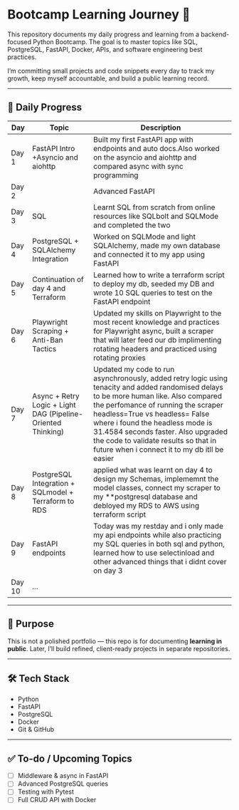 # Bootcamp Learning Journey 🚀

This repository documents my daily progress and learning from a backend-focused Python Bootcamp. The goal is to master topics like SQL, PostgreSQL, FastAPI, Docker, APIs, and software engineering best practices.

I’m committing small projects and code snippets every day to track my growth, keep myself accountable, and build a public learning record.

---

## 📅 Daily Progress

| Day | Topic | Description |
|-----|-------|-------------|
| Day 1 | FastAPI Intro +Asyncio and aiohttp| Built my first FastAPI app with endpoints and auto docs.Also worked on the asyncio and aiohttp and compared async with sync programming |
| Day 2 | | Advanced FastAPI | Worked on dependencies, Background tasks, pydantic models and Validation, Response model and type hinting 
| Day 3 |SQL| Learnt SQL from scratch from online resources like SQLbolt and SQLMode and completed the two  |
| Day 4 | PostgreSQL + SQLAlchemy Integration|Worked on SQLMode and light SQLAlchemy, made my own database and connected it to my app using FastAPI |
| Day 5 | Continuation of day 4 and Terraform| Learned how to write a terraform script to deploy my db, seeded my DB and wrote 10 SQL queries to test on the FastAPI endpoint
| Day 6 |Playwright Scraping + Anti-Ban Tactics| Updated my skills on Playwright to the most recent knowledge and practices for Playwright async, built a scraper that will later feed our db implimenting rotating headers and practiced using rotating proxies|
|Day 7 |Async + Retry Logic + Light DAG (Pipeline-Oriented Thinking)| Updated my code to run asynchronously, added retry logic using tenacity and added randomised delays to be more human like. Also compared the perfomance of running the scraper headless=True vs headless= False where i found the headless mode is 31.4584 seconds faster. Also upgraded the code to validate results so that in future when i connect it to my db itll be easier|
| Day 8 |PostgreSQL Integration + SQLmodel + Terraform to RDS | applied what was learnt on day 4 to design my Schemas, implememnt the model classes, connect my scraper to my **postgresql database and debloyed my RDS to AWS using terraform script |
|Day 9|FastAPI endpoints|Today was my restday and i only made my api endpoints while also practicing my SQL queries in both sql and python, learned how to use selectinload and other advanced things that i didnt cover on day 3|
|Day 10|...
---

## 📌 Purpose

This is not a polished portfolio — this repo is for documenting **learning in public**. Later, I’ll build refined, client-ready projects in separate repositories.

---

## 🛠️ Tech Stack

- Python
- FastAPI
- PostgreSQL
- Docker
- Git & GitHub

---

## ✅ To-do / Upcoming Topics

- [ ] Middleware & async in FastAPI
- [ ] Advanced PostgreSQL queries
- [ ] Testing with Pytest
- [ ] Full CRUD API with Docker

